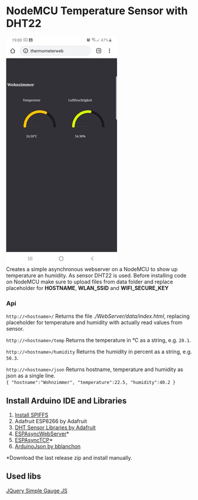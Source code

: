 # NodeMCU Temperature Sensor with DHT22

![Screenshot](img/smartphone_screenshot_small.jpg)  
Creates a simple asynchronous webserver on a NodeMCU to show up temperature an humidity. As sensor DHT22 is used. Before installing code on NodeMCU make sure to upload files from data folder and replace placeholder for **HOSTNAME**, **WLAN_SSID** and **WIFI_SECURE_KEY**

### Api
`http://<hostname>/` Returns the file *./WebServer/data/index.html*, replacing placeholder for temperature and humidity with actually read values from sensor.

`http://<hostname>/temp` Returns the temperature in °C as a string, e.g. `20.1`.

`http://<hostname>/humidity` Returns the humidity in percent as a string, e.g. `50.3`.

`http://<hostname>/json` Returns hostname, temperature and humidity as json as a single line.  
    ```
    {
        "hostname":"Wohnzimmer",
        "temperature":22.5,
        "humidity":40.2
    }
    ```

## Install Arduino IDE and Libraries

1. [Install SPIFFS](https://randomnerdtutorials.com/install-esp8266-filesystem-uploader-arduino-ide/)
2. Adafruit ESP8266 by Adafruit
3. [DHT Sensor Libraries by Adafruit](https://github.com/adafruit/DHT-sensor-library)
4. [ESPAsyncWebServer](https://github.com/me-no-dev/ESPAsyncWebServer)*
5. [ESPAsyncTCP](https://github.com/me-no-dev/ESPAsyncTCP)* 
6. [ArduinoJson by bblanchon](https://github.com/bblanchon/ArduinoJson)

*Download the last release zip and install manually.

## Used libs

[JQuery Simple Gauge JS](https://www.jqueryscript.net/chart-graph/progress-gauge-simplegauge.html)
